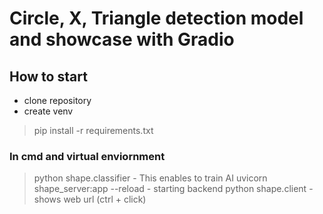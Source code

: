 # Circle, X, Triangle detection model and showcase with Gradio

## How to start
- clone repository
- create venv 
> pip install -r requirements.txt

### In cmd and virtual enviornment
> python shape.classifier
    - This enables to train AI
> uvicorn shape_server:app --reload
    - starting backend 
> python shape.client
    - shows web url (ctrl + click)